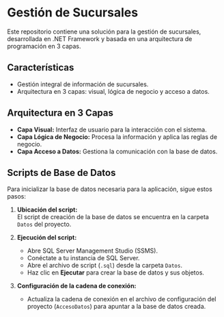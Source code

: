 # Gestión de Sucursales

Este repositorio contiene una solución para la gestión de sucursales, desarrollada en .NET Framework y basada en una arquitectura de programación en 3 capas.

## Características

- Gestión integral de información de sucursales.
- Arquitectura en 3 capas: visual, lógica de negocio y acceso a datos.

## Arquitectura en 3 Capas

- **Capa Visual:** Interfaz de usuario para la interacción con el sistema.
- **Capa Lógica de Negocio:** Procesa la información y aplica las reglas de negocio.
- **Capa Acceso a Datos:** Gestiona la comunicación con la base de datos.

## Scripts de Base de Datos

Para inicializar la base de datos necesaria para la aplicación, sigue estos pasos:

1. **Ubicación del script:**  
   El script de creación de la base de datos se encuentra en la carpeta `Datos` del proyecto.

2. **Ejecución del script:**  
   - Abre SQL Server Management Studio (SSMS).
   - Conéctate a tu instancia de SQL Server.
   - Abre el archivo de script (`.sql`) desde la carpeta `Datos`.
   - Haz clic en __Ejecutar__ para crear la base de datos y sus objetos.

3. **Configuración de la cadena de conexión:**  
   - Actualiza la cadena de conexión en el archivo de configuración del proyecto (`AccesoDatos`) para apuntar a la base de datos creada.

